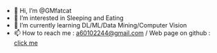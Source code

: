 - 👋 Hi, I’m @GMfatcat
- 👀 I’m interested in Sleeping and Eating
- 🌱 I’m currently learning DL/ML/Data Mining/Computer Vision
- 📫 How to reach me : a60102244@gmail.com / Web page on github : [click me](https://gmfatcat.github.io/website.io/)

<!---
GMfatcat/GMfatcat is a ✨ special ✨ repository because its `README.md` (this file) appears on your GitHub profile.
You can click the Preview link to take a look at your changes.
--->

